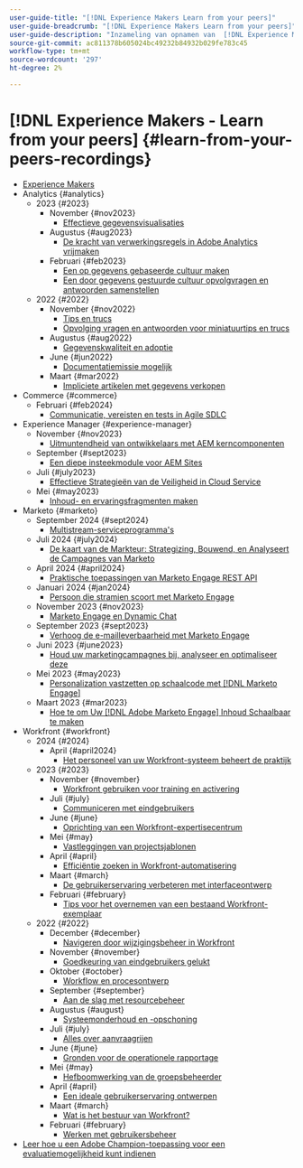 ```yaml
---
user-guide-title: "[!DNL Experience Makers Learn from your peers]"
user-guide-breadcrumb: "[!DNL Experience Makers Learn from your peers]"
user-guide-description: "Inzameling van opnamen van  [!DNL Experience Makers Learn from your peers]"
source-git-commit: ac811378b605024bc49232b84932b029fe783c45
workflow-type: tm+mt
source-wordcount: '297'
ht-degree: 2%

---
```



# [!DNL Experience Makers - Learn from your peers] {#learn-from-your-peers-recordings}

+ [Experience Makers](overview.md)
+ Analytics {#analytics}
   + 2023 {#2023}
      + November {#nov2023}
         + [Effectieve gegevensvisualisaties](analytics/nov2023/impactful-data-visualizations.md)
      + Augustus {#aug2023}
         + [De kracht van verwerkingsregels in Adobe Analytics vrijmaken](analytics/aug2023/processing-rules.md)
      + Februari {#feb2023}
         + [Een op gegevens gebaseerde cultuur maken](analytics/feb2023/data-driven-culture.md)
         + [Een door gegevens gestuurde cultuur opvolgvragen en antwoorden samenstellen](analytics/feb2023/data-driven-culture-q-and-a.md)
   + 2022 {#2022}
      + November {#nov2022}
         + [Tips en trucs](analytics/nov2022/tips-and-tricks.md)
         + [Opvolging vragen en antwoorden voor miniatuurtips en trucs](analytics/nov2022/tips-and-tricks-q-and-a.md)
      + Augustus {#aug2022}
         + [Gegevenskwaliteit en adoptie](analytics/aug2022/data-quality.md)
      + June {#jun2022}
         + [Documentatiemissie mogelijk](analytics/june2022/mission-possible.md)
      + Maart {#mar2022}
         + [Impliciete artikelen met gegevens verkopen](analytics/mar2022/stories-with-data.md)
+ Commerce {#commerce}
   + Februari {#feb2024}
      + [Communicatie, vereisten en tests in Agile SDLC](commerce/2024/agile-sdlc.md)
+ Experience Manager {#experience-manager}
   + November {#nov2023}
      + [Uitmuntendheid van ontwikkelaars met AEM kerncomponenten](experience-manager/nov2023/core-components.md)
   + September {#sept2023}
      + [Een diepe insteekmodule voor AEM Sites](experience-manager/sept2023/aem-sites-tools.md)
   + Juli {#july2023}
      + [ Effectieve Strategieën van de Veiligheid in Cloud Service ](experience-manager/july2023/effective-security-strategies-in-cloud-service.md)
   + Mei {#may2023}
      + [Inhoud- en ervaringsfragmenten maken](experience-manager/may2023/mastering-content-and-experience-fragments.md)
+ Marketo {#marketo}
   + September 2024 {#sept2024}
      + [Multistream-serviceprogramma&#39;s](marketo/sept2024/multi-stream-engagement-programs.md)
   + Juli 2024 {#july2024}
      + [De kaart van de Markteur: Strategizing, Bouwend, en Analyseert de Campagnes van Marketo](marketo/july2024/marketers-map-marketo-campaigns.md)
   + April 2024 {#april2024}
      + [Praktische toepassingen van Marketo Engage REST API](marketo/april2024/practical-applications-of-marketo-engage-rest-api.md)
   + Januari 2024 {#jan2024}
      + [Persoon die stramien scoort met Marketo Engage](marketo/jan2024/person-scoring-mastery.md)
   + November 2023 {#nov2023}
      + [Marketo Engage en Dynamic Chat](marketo/nov2023/dynamic-chat.md)
   + September 2023 {#sept2023}
      + [Verhoog de e-mailleverbaarheid met Marketo Engage](marketo/sept2023/email-deliverability.md)
   + Juni 2023 {#june2023}
      + [Houd uw marketingcampagnes bij, analyseer en optimaliseer deze](marketo/june2023/marketing-campaigns.md)
   + Mei 2023 {#may2023}
      + [Personalization vastzetten op schaalcode met  [!DNL Marketo Engage]](marketo/may2023/personalization-at-scale.md)
   + Maart 2023 {#mar2023}
      + [Hoe te om Uw  [!DNL Adobe Marketo Engage]  Inhoud Schaalbaar te maken](marketo/mar2023/templates-tokens-teamwork.md)
+ Workfront {#workfront}
   + 2024 {#2024}
      + April {#april2024}
         + [Het personeel van uw Workfront-systeem beheert de praktijk](workfront/2024/04/staffing-your-workfront-system-admin-practice.md)
   + 2023 {#2023}
      + November {#november}
         + [Workfront gebruiken voor training en activering](workfront/2023/11/using-workfront-for-training-and-enablement.md)
      + Juli {#july}
         + [Communiceren met eindgebruikers](workfront/2023/07/communicating-with-end-users.md)
      + June {#june}
         + [Oprichting van een Workfront-expertisecentrum](workfront/2023/06/establishing-a-workfront-center-of-excellence.md)
      + Mei {#may}
         + [Vastleggingen van projectsjablonen](workfront/2023/05/foundations-of-project-templates.md)
      + April {#april}
         + [Efficiëntie zoeken in Workfront-automatisering](workfront/2023/04/finding-efficiencies-in-workfront-automation.md)
      + Maart {#march}
         + [De gebruikerservaring verbeteren met interfaceontwerp](workfront/2023/03/improving-user-experience-with-interface-design.md)
      + Februari {#february}
         + [Tips voor het overnemen van een bestaand Workfront-exemplaar](workfront/2023/02/tips-for-taking-over-an-existing-workfront-instance.md)
   + 2022 {#2022}
      + December {#december}
         + [Navigeren door wijzigingsbeheer in Workfront](workfront/2022/12/navigating-change-management.md)
      + November {#november}
         + [Goedkeuring van eindgebruikers gelukt](workfront/2022/11/successful-end-user-adoption.md)
      + Oktober {#october}
         + [Workflow en procesontwerp](workfront/2022/10/workflow-and-process-design.md)
      + September {#september}
         + [Aan de slag met resourcebeheer](workfront/2022/09/getting-started-with-resource-management.md)
      + Augustus {#august}
         + [Systeemonderhoud en -opschoning](workfront/2022/08/system-maintenance-and-cleanup.md)
      + Juli {#july}
         + [Alles over aanvraagrijen](workfront/2022/07/all-about-request-queues.md)
      + June {#june}
         + [Gronden voor de operationele rapportage](workfront/2022/06/foundations-of-operational-reporting.md)
      + Mei {#may}
         + [Hefboomwerking van de groepsbeheerder](workfront/2022/05/leveraging-the-group-admin.md)
      + April {#april}
         + [Een ideale gebruikerservaring ontwerpen](workfront/2022/04/designing-an-ideal-user-experience.md)
      + Maart {#march}
         + [Wat is het bestuur van Workfront?](workfront/2022/03/what-is-workfront-governance.md)
      + Februari {#february}
         + [Werken met gebruikersbeheer](workfront/2022/02/understanding-user-management.md)
+ [Leer hoe u een Adobe Champion-toepassing voor een evaluatiemogelijkheid kunt indienen](./adobe-champion-application.md)
